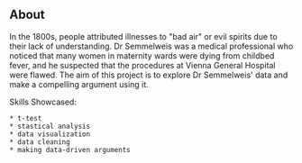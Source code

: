 ## About

In the 1800s, people attributed illnesses to "bad air" or evil spirits due to their lack of understanding. Dr Semmelweis was a medical professional who noticed that many women in maternity wards were dying from childbed fever, and he suspected that the procedures at Vienna General Hospital were flawed. The aim of this project is to explore Dr Semmelweis' data and make a compelling argument using it.

Skills Showcased: 
```
* t-test
* stastical analysis
* data visualization
* data cleaning
* making data-driven arguments
```
